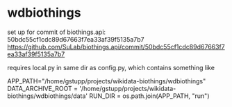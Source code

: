 # wdbiothings

set up for commit of biothings.api: 50bdc55cf1cdc89d67663f7ea33af39f5135a7b7
https://github.com/SuLab/biothings.api/commit/50bdc55cf1cdc89d67663f7ea33af39f5135a7b7

requires local.py in same dir as config.py, which contains something like

  APP_PATH="/home/gstupp/projects/wikidata-biothings/wdbiothings"
  DATA_ARCHIVE_ROOT = '/home/gstupp/projects/wikidata-biothings/wdbiothings/data'
  RUN_DIR = os.path.join(APP_PATH, "run")

  